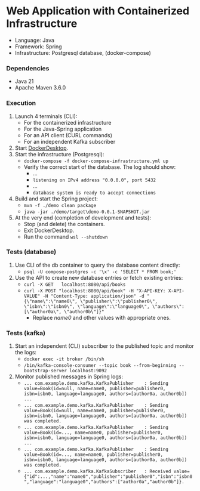 # Web Application with Containerized Infrastructure
- Language: Java
- Framework: Spring
- Infrastructure: Postgresql database, (docker-compose)

### Dependencies
- Java 21
- Apache Maven 3.6.0

### Execution
1. Launch 4 terminals (CLI):
    - For the containerized infrastructure
    - For the Java-Spring application
    - For an API client (CURL commands)
    - For an independent Kafka subscriber
2. Start [DockerDesktop](https://www.docker.com/products/docker-desktop/).
3. Start the infrastructure (Postgresql):
    - ```docker-compose -f docker-compose-infrastructure.yml up```
    - Verify the correct start of the database. The log should show:
        - ...
        - ```listening on IPv4 address "0.0.0.0", port 5432```
        - ...
        - ```database system is ready to accept connections```
4. Build and start the Spring project:
    - ```mvn -f ./demo clean package```
    - ```java -jar ./demo/target\demo-0.0.1-SNAPSHOT.jar```
5. At the very end (completion of development and tests):
    - Stop (and delete) the containers.
    - Exit DockerDesktop.
    - Run the command ```wsl --shutdown```

### Tests (database)
1. Use CLI of the db container to query the database content directly:
    - ```psql -U compose-postgres -c '\x' -c 'SELECT * FROM book;'```
2. Use the API to create new database entries or fetch existing entries:
    - ```curl -X GET   localhost:8080/api/books```
    - ```curl -X POST "localhost:8080/api/book" -H "X-API-KEY: X-API-VALUE" -H "Content-Type: application/json" -d "{\"name\":\"name0\", \"publisher\":\"publisher0\", \"isbn\":\"isbn0\", \"language\":\"language0\", \"authors\":[\"author0a\", \"author0b\"]}"```
        - Replace <i>name0</i> and other values with appropriate ones.

### Tests (kafka)
1. Start an independent (CLI) subscriber to the published topic and monitor the logs:
    - ```docker exec -it broker /bin/sh```
    - ```/bin/kafka-console-consumer --topic book --from-beginning --bootstrap-server localhost:9092```
2. Monitor published messages in Spring logs:
    - ```... com.example.demo.kafka.KafkaPublisher    : Sending value=Book(id=null, name=name0, publisher=publisher0, isbn=isbn0, language=language0, authors=[author0a, author0b]) ...```
    - ```... com.example.demo.kafka.KafkaPublisher    : Sending value=Book(id=null, name=name0, publisher=publisher0, isbn=isbn0, language=language0, authors=[author0a, author0b]) was completed.```
    - ```... com.example.demo.kafka.KafkaPublisher    : Sending value=Book(id=..., name=name0, publisher=publisher0, isbn=isbn0, language=language0, authors=[author0a, author0b]) ...```
    - ```... com.example.demo.kafka.KafkaPublisher    : Sending value=Book(id=..., name=name0, publisher=publisher0, isbn=isbn0, language=language0, authors=[author0a, author0b]) was completed.```
    - ```... com.example.demo.kafka.KafkaSubscriber   : Received value={"id":...,"name":"name0","publisher":"publisher0","isbn":"isbn0","language":"language0","authors":["author0a","author0b"]}.```
